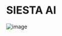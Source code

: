 # SIESTA AI

![image](https://github.com/user-attachments/assets/bd2d241a-8ac9-4d59-a2fe-42057e902c2a)
